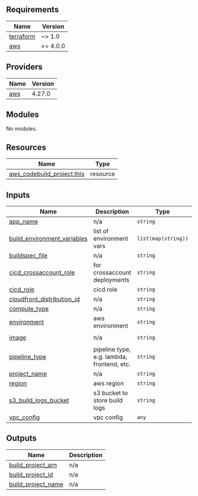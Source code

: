 ## Requirements

| Name | Version |
|------|---------|
| <a name="requirement_terraform"></a> [terraform](#requirement\_terraform) | ~> 1.0 |
| <a name="requirement_aws"></a> [aws](#requirement\_aws) | >= 4.0.0 |

## Providers

| Name | Version |
|------|---------|
| <a name="provider_aws"></a> [aws](#provider\_aws) | 4.27.0 |

## Modules

No modules.

## Resources

| Name | Type |
|------|------|
| [aws_codebuild_project.this](https://registry.terraform.io/providers/hashicorp/aws/latest/docs/resources/codebuild_project) | resource |

## Inputs

| Name | Description | Type | Default | Required |
|------|-------------|------|---------|:--------:|
| <a name="input_app_name"></a> [app\_name](#input\_app\_name) | n/a | `string` | n/a | yes |
| <a name="input_build_environment_variables"></a> [build\_environment\_variables](#input\_build\_environment\_variables) | list of environment vars | `list(map(string))` | `[]` | no |
| <a name="input_buildspec_file"></a> [buildspec\_file](#input\_buildspec\_file) | n/a | `string` | n/a | yes |
| <a name="input_cicd_crossaccount_role"></a> [cicd\_crossaccount\_role](#input\_cicd\_crossaccount\_role) | for crossaccount deployments | `string` | `""` | no |
| <a name="input_cicd_role"></a> [cicd\_role](#input\_cicd\_role) | cicd role | `string` | n/a | yes |
| <a name="input_cloudfront_distribution_id"></a> [cloudfront\_distribution\_id](#input\_cloudfront\_distribution\_id) | n/a | `string` | `""` | no |
| <a name="input_compute_type"></a> [compute\_type](#input\_compute\_type) | n/a | `string` | `"BUILD_GENERAL1_MEDIUM"` | no |
| <a name="input_environment"></a> [environment](#input\_environment) | aws environment | `string` | n/a | yes |
| <a name="input_image"></a> [image](#input\_image) | n/a | `string` | `"aws/codebuild/amazonlinux2-x86_64-standard:4.0"` | no |
| <a name="input_pipeline_type"></a> [pipeline\_type](#input\_pipeline\_type) | pipeline type, e.g. lambda, frontend, etc. | `string` | n/a | yes |
| <a name="input_project_name"></a> [project\_name](#input\_project\_name) | n/a | `string` | n/a | yes |
| <a name="input_region"></a> [region](#input\_region) | aws region | `string` | n/a | yes |
| <a name="input_s3_build_logs_bucket"></a> [s3\_build\_logs\_bucket](#input\_s3\_build\_logs\_bucket) | s3 bucket to store build logs | `string` | n/a | yes |
| <a name="input_vpc_config"></a> [vpc\_config](#input\_vpc\_config) | vpc config | `any` | `{}` | no |

## Outputs

| Name | Description |
|------|-------------|
| <a name="output_build_project_arn"></a> [build\_project\_arn](#output\_build\_project\_arn) | n/a |
| <a name="output_build_project_id"></a> [build\_project\_id](#output\_build\_project\_id) | n/a |
| <a name="output_build_project_name"></a> [build\_project\_name](#output\_build\_project\_name) | n/a |
